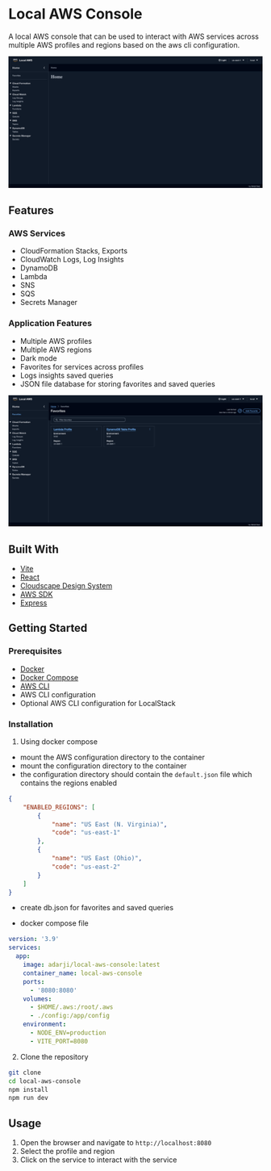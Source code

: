 # Local AWS Console

A local AWS console that can be used to interact with AWS services across multiple AWS profiles and regions based on the aws cli configuration.

![home](docs/home.png)

## Features

### AWS Services
- CloudFormation Stacks, Exports
- CloudWatch Logs, Log Insights
- DynamoDB
- Lambda
- SNS
- SQS
- Secrets Manager

### Application Features
- Multiple AWS profiles
- Multiple AWS regions
- Dark mode
- Favorites for services across profiles
- Logs insights saved queries
- JSON file database for storing favorites and saved queries

![alt text](docs/favorites.png)

## Built With

- [Vite](https://vitejs.dev/)
- [React](https://reactjs.org/)
- [Cloudscape Design System](https://cloudscape.design/)
- [AWS SDK](https://docs.aws.amazon.com/sdk-for-javascript/v3/developer-guide/welcome.html)
- [Express](https://expressjs.com/)

## Getting Started

### Prerequisites

- [Docker](https://docs.docker.com/get-docker/)
- [Docker Compose](https://docs.docker.com/compose/install/)
- [AWS CLI](https://docs.aws.amazon.com/cli/latest/userguide/cli-chap-install.html)
- AWS CLI configuration
- Optional AWS CLI configuration for LocalStack

### Installation

1. Using docker compose

- mount the AWS configuration directory to the container
- mount the configuration directory to the container
- the configuration directory should contain the `default.json` file which contains the regions enabled

```json
{
    "ENABLED_REGIONS": [
        {
            "name": "US East (N. Virginia)",
            "code": "us-east-1"
        },
        {
            "name": "US East (Ohio)",
            "code": "us-east-2"
        }
    ]
}
```

- create db.json for favorites and saved queries

- docker compose file
```yaml
version: '3.9'
services:
  app:
    image: adarji/local-aws-console:latest
    container_name: local-aws-console
    ports:
      - '8080:8080'
    volumes:
      - $HOME/.aws:/root/.aws
      - ./config:/app/config
    environment:
      - NODE_ENV=production
      - VITE_PORT=8080
```

2. Clone the repository

```bash
git clone
cd local-aws-console
npm install
npm run dev
```

## Usage

1. Open the browser and navigate to `http://localhost:8080`
2. Select the profile and region
3. Click on the service to interact with the service